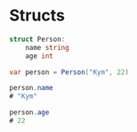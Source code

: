 # Structs

```csharp
struct Person:
    name string
    age int
```

```csharp
var person = Person("Kym", 22)

person.name
# "Kym"

person.age
# 22
```

